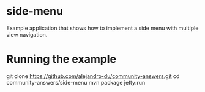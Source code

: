 side-menu
==============

Example application that shows how to implement a side menu with
multiple view navigation.

Running the example
========================

git clone https://github.com/alejandro-du/community-answers.git
cd community-answers/side-menu
mvn package jetty:run
